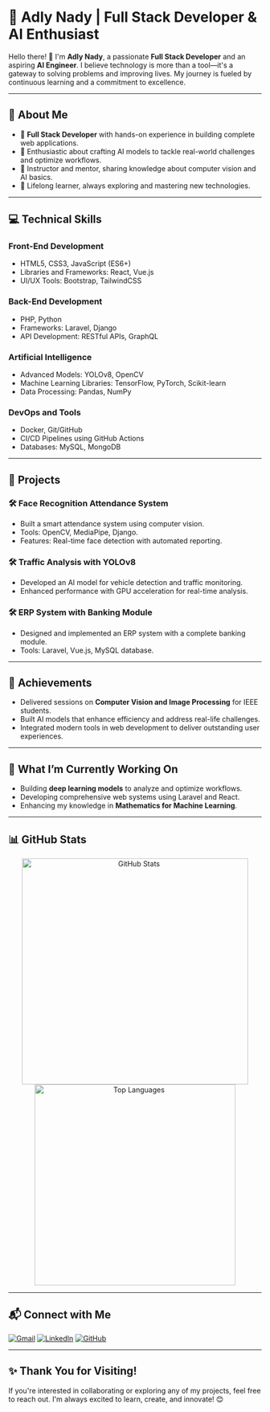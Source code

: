 # 🌟 Adly Nady | Full Stack Developer & AI Enthusiast

Hello there! 👋 I'm **Adly Nady**, a passionate **Full Stack Developer** and an aspiring **AI Engineer**. I believe technology is more than a tool—it's a gateway to solving problems and improving lives. My journey is fueled by continuous learning and a commitment to excellence.

---

## 🚀 **About Me**
- 🔹 **Full Stack Developer** with hands-on experience in building complete web applications.
- 🔹 Enthusiastic about crafting AI models to tackle real-world challenges and optimize workflows.
- 🔹 Instructor and mentor, sharing knowledge about computer vision and AI basics.
- 🔹 Lifelong learner, always exploring and mastering new technologies.

---

## 💻 **Technical Skills**
### **Front-End Development**
- HTML5, CSS3, JavaScript (ES6+)
- Libraries and Frameworks: React, Vue.js
- UI/UX Tools: Bootstrap, TailwindCSS

### **Back-End Development**
- PHP, Python
- Frameworks: Laravel, Django
- API Development: RESTful APIs, GraphQL

### **Artificial Intelligence**
- Advanced Models: YOLOv8, OpenCV
- Machine Learning Libraries: TensorFlow, PyTorch, Scikit-learn
- Data Processing: Pandas, NumPy

### **DevOps and Tools**
- Docker, Git/GitHub
- CI/CD Pipelines using GitHub Actions
- Databases: MySQL, MongoDB

---

## 📂 **Projects**
### 🛠️ **Face Recognition Attendance System**
- Built a smart attendance system using computer vision.
- Tools: OpenCV, MediaPipe, Django.
- Features: Real-time face detection with automated reporting.

### 🛠️ **Traffic Analysis with YOLOv8**
- Developed an AI model for vehicle detection and traffic monitoring.
- Enhanced performance with GPU acceleration for real-time analysis.

### 🛠️ **ERP System with Banking Module**
- Designed and implemented an ERP system with a complete banking module.
- Tools: Laravel, Vue.js, MySQL database.

---

## 🌟 **Achievements**
- Delivered sessions on **Computer Vision and Image Processing** for IEEE students.
- Built AI models that enhance efficiency and address real-life challenges.
- Integrated modern tools in web development to deliver outstanding user experiences.

---

## 🎯 **What I’m Currently Working On**
- Building **deep learning models** to analyze and optimize workflows.
- Developing comprehensive web systems using Laravel and React.
- Enhancing my knowledge in **Mathematics for Machine Learning**.

---

## 📊 **GitHub Stats**
<p align="center">
  <img src="https://github-readme-stats.vercel.app/api?username=adly-nady&show_icons=true&theme=radical" alt="GitHub Stats" width="450"/>
  <img src="https://github-readme-stats.vercel.app/api/top-langs/?username=adly-nady&layout=compact&theme=radical" alt="Top Languages" width="400"/>
</p>

---

## 📬 **Connect with Me**
<p align="left">
  <a href="mailto:adlynady.example@gmail.com"><img src="https://img.icons8.com/fluency/48/000000/gmail-new.png" alt="Gmail"/></a>
  <a href="https://www.linkedin.com/in/adly-nady/"><img src="https://img.icons8.com/color/48/000000/linkedin.png" alt="LinkedIn"/></a>
  <a href="https://github.com/adly-nady"><img src="https://img.icons8.com/ios-glyphs/48/000000/github.png" alt="GitHub"/></a>
</p>

---

## ✨ **Thank You for Visiting!**
If you're interested in collaborating or exploring any of my projects, feel free to reach out. I'm always excited to learn, create, and innovate! 😊
